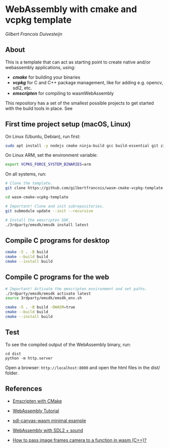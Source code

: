 # WebAssembly with cmake and vcpkg template

_Gilbert Francois Duivesteijn_



## About

This is a template that can act as starting point to create native and/or webassembly applications, using:

- ***cmake*** for building your binaries
- ***vcpkg*** for C and C++ package management, like for adding e.g. opencv, sdl2, etc.
- ***emscripten*** for compiling to wasmWebAssembly

This repository has a set of the smallest possible projects to get started with the build tools in place. See 




## First time project setup (macOS, Linux)

On Linux (Ubuntu, Debian), run first:

```sh
sudo apt install -y nodejs cmake ninja-build gcc build-essential git zip unzip curl
```

On Linux ARM, set the environment variable:

```sh
export VCPKG_FORCE_SYSTEM_BINARIES=arm
```



On all systems, run:

```sh
# Clone the template.
git clone https://github.com/gilbertfrancois/wasm-cmake-vcpkg-template.git

cd wasm-cmake-vcpkg-template

# Important! Clone and init subrepositories.
git submodule update --init --recursive

# Install the emscripten SDK.
./3rdparty/emsdk/emsdk install latest
```



## Compile C programs for desktop

```sh
cmake -S . -B build
cmake --build build
cmake --install build
```



## Compile C programs for the web

```sh
# Important! Activate the emscripten environment and set paths.
./3rdparty/emsdk/emsdk activate latest
source 3rdparty/emsdk/emsdk_env.sh

cmake -S . -B build -DWASM=true
cmake --build build
cmake --install build
```



## Test

To see the compiled output of the WebAssembly binary, run:

```
cd dist
python -m http.server
```

Open a browser: `http://localhost:8000` and open the html files in the dist/ folder.



## References

- [Emscripten with CMake](https://stunlock.gg/posts/emscripten_with_cmake/)

- [WebAssembly Tutorial](https://www.youtube.com/playlist?list=PLysLvOneEETPM_YbEyZcJ35_3pSdrj33O)
- [sdl-canvas-wasm minimal example](https://github.com/timhutton/sdl-canvas-wasm)
- [WebAssembly with SDL2 + sound](https://github.com/AlbertVeli/wasm_sdl2_test)
- [How to pass image frames camera to a function in wasm (C++)?](https://stackoverflow.com/questions/55845033/how-to-pass-image-frames-camera-to-a-function-in-wasm-c)
